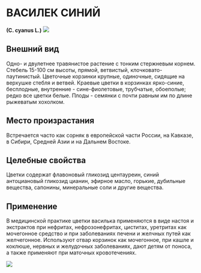 # ВАСИЛЕК СИНИЙ
**(C. cyanus L.)**
![](Василек%20синий1.jpg)

## Внешний вид
Одно- и двулетнее травянистое растение с тонким стержневым корнем. Стебель 15-100 см высоты, прямой, ветвистый, клочковато-паутинистый. Цветочные корзинки крупные, одиночные, сидящие на верхушке стебля и ветвей. Краевые цветки в корзинках ярко-синие, бесплодные, внутренние - сине-фиолетовые, трубчатые, обоеполые; редко все цветки белые. Плоды - семянки с почти равным им по длине рыжеватым хохолком.       

## Место произрастания
Встречается часто как сорняк в европейской части России, на Кавказе, в Сибири, Средней Азии и на Дальнем Востоке.

## Целебные свойства
Цветки содержат флавоновый гликозид центауреин, синий антоциановый гликозид цианин, эфирное масло, горькие, дубильные вещества, сапонины, минеральные соли и другие вещества.

## Применение
В медицинской практике цветки василька применяются в виде настоя и экстрактов при нефритах, нефрозонефритах, циститах, уретритах как мочегонное средство и при заболеваниях печени и желчных путей как желчегонное. Используют отвар корзинок как мочегонное, при кашле и коклюше, нервных и желудочных заболеваниях, дают детям от поноса, а также применяют при маточных кровотечениях.

![](Василек%20синий.jpg)

  